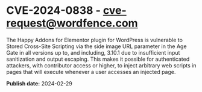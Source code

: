 # CVE-2024-0838 - cve-request@wordfence.com

The Happy Addons for Elementor plugin for WordPress is vulnerable to Stored Cross-Site Scripting via the side image URL parameter in the Age Gate in all versions up to, and including, 3.10.1 due to insufficient input sanitization and output escaping. This makes it possible for authenticated attackers, with contributor access or higher, to inject arbitrary web scripts in pages that will execute whenever a user accesses an injected page.

**Publish date:** 2024-02-29
